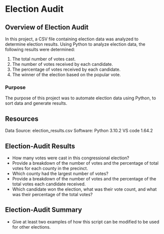 # Election Audit

## Overview of Election Audit
In this project, a CSV file containing election data was analyzed to determine election results. Using Python to analyze election data, the following results were determined:

  1. The total number of votes cast.
  2. The number of votes received by each candidate.
  3. The percentage of votes received by each candidate.
  4. The winner of the election based on the popular vote. 

### Purpose
The purpose of this project was to automate election data using Python, to sort data and generate results.

## Resources
Data Source: election_results.csv
Software: Python 3.10.2 VS code 1.64.2

## Election-Audit Results
- How many votes were cast in this congressional election?
- Provide a breakdown of the number of votes and the percentage of total votes for each county in the precinct.
- Which county had the largest number of votes?
- Provide a breakdown of the number of votes and the percentage of the total votes each candidate received.
- Which candidate won the election, what was their vote count, and what was their percentage of the total votes?

## Election-Audit Summary
- Give at least two examples of how this script can be modified to be used for other elections.

